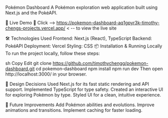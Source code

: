 Pokémon Dashboard
A Pokémon exploration web application built using Next.js and the PokéAPI.

🚀 Live Demo
🔗 Click --> https://pokemon-dashboard-aq1gpyr3k-timothy-chengs-projects.vercel.app/ < -- to view the live site

🛠️ Technologies Used
Frontend: Next.js (React), TypeScript
Backend: PokéAPI
Deployment: Vercel
Styling: CSS
📦 Installation & Running Locally
To run the project locally, follow these steps:

sh
Copy
Edit
git clone https://github.com/timothychengg/pokemon-dashboard.git
cd pokemon-dashboard
npm install
npm run dev
Then open http://localhost:3000/ in your browser.

📜 Design Decisions
Used Next.js for its fast static rendering and API support.
Implemented TypeScript for type safety.
Created an interactive UI for exploring Pokémon by type.
Styled UI for a clean, intuitive experience.

🔧 Future Improvements
Add Pokémon abilities and evolutions.
Improve animations and transitions.
Implement caching for faster loading.
